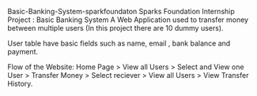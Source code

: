 Basic-Banking-System-sparkfoundaton
Sparks Foundation Internship Project : Basic Banking System A Web Application used to transfer money between multiple users (In this project there are 10 dummy users).

User table have basic fields such as name, email , bank balance and payment.

Flow of the Website: Home Page > View all Users > Select and View one User > Transfer Money > Select reciever > View all Users > View Transfer History.
